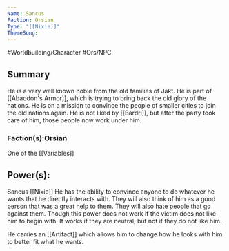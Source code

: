 ```yaml
---
Name: Sancus
Faction: Orsian
Type: "[[Nixie]]"
ThemeSong:
---
```


#Worldbuilding/Character #Ors/NPC 

## Summary
He is a very well known noble from the old families of Jakt. He is part of [[Abaddon's Armor]], which is trying to bring back the old glory of the nations. He is on a mission to convince the people of smaller cities to join the old nations again. He is not liked by [[Bardri]], but after the party took care of him, those people now work under him. 

### Faction(s):Orsian 
One of the [[Variables]]

## Power(s):
Sancus 
[[Nixie]]
He has the ability to convince anyone to do whatever he wants that he directly interacts with. They will also think of him as a good person that was a great help to them. They will also hate people that go against them. Though this power does not work if the victim does not like him to begin with. It works if they are neutral, but not if they do not like him. 

He carries an [[Artifact]] which allows him to change how he looks with him to better fit what he wants. 
